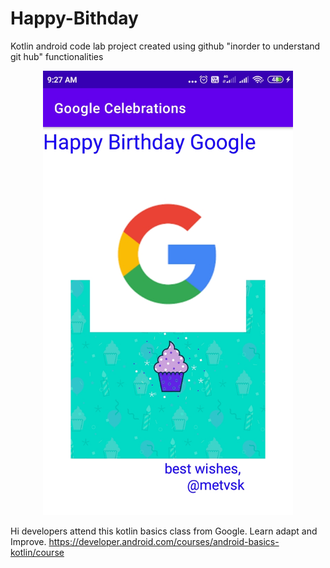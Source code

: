 # Happy-Bithday
Kotlin android code lab project created using github "inorder to understand git hub" functionalities



<div align="center">
    <img src="/screenshots/shot1.jpg" width="400px"</img>
</div>


Hi developers attend this kotlin basics class from Google.
Learn adapt and Improve.
https://developer.android.com/courses/android-basics-kotlin/course
